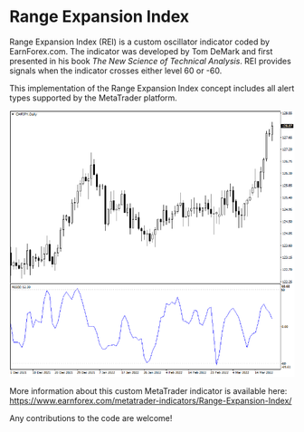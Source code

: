 # Range Expansion Index

Range Expansion Index (REI) is a custom oscillator indicator coded by EarnForex.com. The indicator was developed by Tom DeMark and first presented in his book _The New Science of Technical Analysis_. REI provides signals when the indicator crosses either level 60 or -60.

This implementation of the Range Expansion Index concept includes all alert types supported by the MetaTrader platform.

![REI indicator shows some very accurate trend reversal points on this CHF/JPY chart](https://github.com/EarnForex/Range-Expansion-Index/blob/main/README_Images/range-expansion-index-some-spot-on-trend-reversals.png)

More information about this custom MetaTrader indicator is available here: https://www.earnforex.com/metatrader-indicators/Range-Expansion-Index/

Any contributions to the code are welcome!
